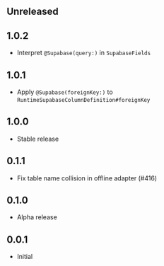 ## Unreleased

## 1.0.2

- Interpret `@Supabase(query:)` in `SupabaseFields`

## 1.0.1

- Apply `@Supabase(foreignKey:)` to `RuntimeSupabaseColumnDefinition#foreignKey`

## 1.0.0

- Stable release

## 0.1.1

- Fix table name collision in offline adapter (#416)

## 0.1.0

- Alpha release

## 0.0.1

- Initial
